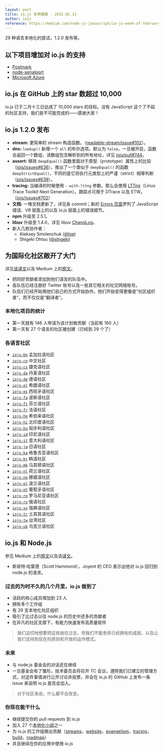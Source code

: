 ```yaml
---
layout: post
title: io.js 本周播报 - 2015.02.13
author: iojs
reference: https://medium.com/node-js-javascript/io-js-week-of-february-13th-2015-7846b94074a2
---
```


29 种语言本地化的尝试，1.2.0 发布等。

<!--more-->

## 以下项目增加对 io.js 的支持
* [Postmark](http://blog.postmarkapp.com/post/110829734198/its-official-were-getting-cozy-with-node-js)
* [node-serialport](https://github.com/voodootikigod/node-serialport/issues/439)
* [Microsoft Azure](http://azure.microsoft.com/en-us/documentation/articles/web-sites-nodejs-iojs/)

## io.js 在 GitHub 上的 star 数超过 10,000
io.js 已于二月十三日达成了 10,000 stars 的目标。没有 JavaScript 这个了不起的社区支持，我们是不可能完成的——感谢大家！

## io.js 1.2.0 发布
* **stream:** 更简单的 stream 构造函数。（[readable-stream/issue#102](https://github.com/iojs/readable-stream/issues/102)）。
* **dns:** `lookup()` 新增一个 `all` 的布尔选项。默认为 `false`，一旦被开启，函数会返回一个数组，该数组包含解析到的所有地址，详见 [iojs/pull#744](https://github.com/iojs/io.js/pull/744)。
* **assert:** 移除 `deepEqual()` 函数里面对于原型（prototype）属性上的比较（[iojs/issues#636](https://github.com/iojs/io.js/pull/636)），推出了一个类似于 `deepEqual()` 的函数 `deepStrictEqual()`，不同的是它将执行元类型上的严谨（strict）相等判断（[iojs/issues#639](https://github.com/iojs/io.js/pull/639)）。
* **tracing:** 当编译的时候使用 `--with-lttng` 参数，那么会使用 [LTTng](http://lttng.org/)（Linux Trace Toolkit Next Generation）。跟踪点可用于 DTrace 以及 ETW。（[iojs/issues#702](https://github.com/iojs/io.js/pull/702)）
* **文档:** 一堆文档更新了，详见各 commit；新的 [Errors 页面](https://iojs.org/api/errors.html)罗列了 JavaScript 错误、V8 层面上的以及 io.js 层面上的错误细节。
* **npm** 升级至 2.5.1。
* **libuv** 升级至 1.4.0，详见 libuv [ChangLog](https://github.com/libuv/libuv/blob/v1.x/ChangeLog)。
* 新入几枚协作者：
  * Aleksey Smolenchuk ([@lxe](https://github.com/lxe))
  * Shigeki Ohtsu ([@shigeki](https://github.com/shigeki))

## 为国际化社区敞开了大门
详见[该译文](http://cn.iojs.org/articles/how-iojs-built-a-146-person-27-language-localization-effort-in-one-day/)以及 Medium 上的[原文](https://medium.com/@mikeal/how-io-js-built-a-146-person-27-language-localization-effort-in-one-day-65e5b1c49a62)。

* 把同好贡献者添加到他们语言的队伍中。
* 各队伍已经注册好 Twitter 账号以及一些其它相关的社交网络账号。
* 队伍们已经开始用他们自己的方式开始协作。他们开始变得更像是“社区组织者”，而不仅仅是“翻译者”。

### 本地化项目的统计

* 第一天就有 146 人申请为该计划做贡献（当前有 160 人）
* 第一天有 27 个语言的社区被创建（已经到 29 个了）

### 各语言社区

* [`iojs-bn`](https://github.com/iojs/iojs-bn) 孟加拉语社区
* [`iojs-cn`](https://github.com/iojs/iojs-cn) 中文社区
* [`iojs-cs`](https://github.com/iojs/iojs-cs) 捷克语社区
* [`iojs-da`](https://github.com/iojs/iojs-da) 丹麦语社区
* [`iojs-de`](https://github.com/iojs/iojs-de) 德语社区
* [`iojs-el`](https://github.com/iojs/iojs-el) 希腊语社区
* [`iojs-es`](https://github.com/iojs/iojs-es) 西班牙语社区
* [`iojs-fa`](https://github.com/iojs/iojs-fa) 波斯语社区
* [`iojs-fi`](https://github.com/iojs/iojs-fi) 芬兰语社区
* [`iojs-fr`](https://github.com/iojs/iojs-fr) 法语社区
* [`iojs-he`](https://github.com/iojs/iojs-he) 希伯来语社区
* [`iojs-hi`](https://github.com/iojs/iojs-hi) 北印度语社区
* [`iojs-hu`](https://github.com/iojs/iojs-hu) 匈牙利语社区
* [`iojs-id`](https://github.com/iojs/iojs-id) 印尼语社区
* [`iojs-it`](https://github.com/iojs/iojs-it) 意大利语社区
* [`iojs-ja`](https://github.com/iojs/iojs-ja) 日语社区
* [`iojs-ka`](https://github.com/iojs/iojs-ka) 格鲁吉亚语社区
* [`iojs-kr`](https://github.com/iojs/iojs-kr) 韩语社区
* [`iojs-mk`](https://github.com/iojs/iojs-mk) 马其顿语社区
* [`iojs-nl`](https://github.com/iojs/iojs-nl) 荷兰语社区
* [`iojs-no`](https://github.com/iojs/iojs-no) 挪威语社区
* [`iojs-pl`](https://github.com/iojs/iojs-pl) 波兰语社区
* [`iojs-pt`](https://github.com/iojs/iojs-pt) 葡萄牙语社区
* [`iojs-ro`](https://github.com/iojs/iojs-ro) 罗马尼亚语社区
* [`iojs-ru`](https://github.com/iojs/iojs-ru) 俄语社区
* [`iojs-sv`](https://github.com/iojs/iojs-sv) 瑞典语社区
* [`iojs-tr`](https://github.com/iojs/iojs-tr) 土耳其语社区
* [`iojs-tw`](https://github.com/iojs/iojs-tw) 台湾社区
* [`iojs-uk`](https://github.com/iojs/iojs-uk) 乌克兰语社区

## io.js 和 Node.js
参见 Medium 上的[原文](https://medium.com/@iojs/io-js-and-a-node-js-foundation-4e14699fb7be)以及该[译文](http://cn.iojs.org/articles/io-js-and-a-node-js-foundation/)。

* 斯哥特·哈蒙德（Scott Hammond），Joyent 的 CEO 表示出他对 io.js 回归到 node.js 的渴求。

### 过去的为时不久的几个月里，io.js 做到了
* 活跃的核心成员增加到 23 人
* 拥有多个工作组
* 有 29 支本地化社区组织
* 吸引了比过去以往 node.js 的历史中还多的贡献者
* 在非凡的社区支撑下，有能力快速发布高质量软件

> 我们迫切地想要把这些抛在过去，但我们不能舍弃已经拥有的成就，以及让我们坚持到现在的原则和开放的运作模式。

### 未来
* 与 node.js 基金会的对话还在继续
* 一旦基金会有了雏形，技术委员会将召开 TC 会议，遵照我们已建立的管理方式，对这件事情进行公开讨论并投票，并会在 io.js 的 GitHub 上发布一条 issue 来说明 io.js 是否会加入。

> 对于社区来说，什么都不会改变。

### 你现在能干什么
* 继续提交你的 pull requests 到 io.js
* 加入 27 个[本地化小组](https://github.com/iojs/website/issues/125)之一
* 为 io.js 的工作组做出贡献（[streams](https://github.com/iojs/readable-stream)，[website](https://github.com/iojs/website)，[evangelism](https://github.com/iojs/website/labels/evangelism)，[tracing](https://github.com/iojs/tracing-wg)，[build](https://github.com/iojs/build)，[roadmap](https://github.com/iojs/roadmap)）
* 并且继续在你的应用中使用 io.js

